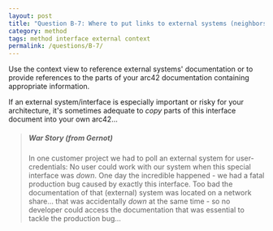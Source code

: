 ```yaml
---
layout: post
title: "Question B-7: Where to put links to external systems (neighbors) documentation?"
category: method
tags: method interface external context
permalink: /questions/B-7/
---
```



Use the context view to reference external systems' documentation or to provide references to the parts of your arc42 documentation containing appropriate information.

If an external system/interface is especially important or risky
for your architecture, it's sometimes adequate to _copy_
parts of this interface document into your own arc42...

>##### War Story (from Gernot)
>In one customer project we had to poll an external system
>for user-credentials: No user could work with our system when
>this special interface was _down_. One day the incredible happened - we had a fatal production bug caused by exactly this interface. Too bad the documentation of that (external) system was located on a network share... that was accidentally _down_ at the same time - so no developer could access the documentation that was essential to tackle the production bug...

